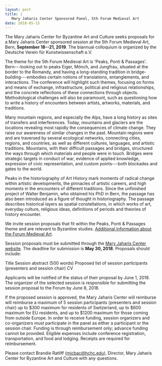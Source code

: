 ```yaml
---
layout: post
title: |
   Mary Jaharis Center Sponsored Panel, 5th Forum Medieval Art
date: 2018-05-15
---
```


<div>



The Mary Jaharis Center for Byzantine Art and Culture seeks
proposals for a Mary Jaharis Center sponsored session at the 5th Forum
Medieval Art, Bern, **September 18--21, 2019**. The biannual colloquium
is organized by the Deutsche Verein für Kunstwissenschaft
e.V.

The theme for the 5th Forum Medieval Art is 'Peaks,
Ponti & Passages'. Bern---looking out to peaks Eiger, Mönch, and
Jungfrau, situated at the border to the Romandy, and having a
long-standing tradition in bridge-building---embodies certain notions of
translations, entanglements, and interactions. The conference will
highlight such themes, focusing on forms and means of exchange,
infrastructure, political and religious relationships, and the concrete
reflections of these connections through objects. Methodological
challenges will also be paramount, such as questioning how to write a
history of encounters between artists, artworks, materials, and
traditions.

Many mountain regions, and especially the Alps,
have a long history as sites of transfers and interferences. Today,
mountains and glaciers are the locations revealing most rapidly the
consequences of climate change. They raise our awareness of similar
changes in the past. Mountain regions were and are traversed by several
ecological networks, connecting cities, regions, and countries, as well
as different cultures, languages, and artistic traditions. Mountains,
with their difficult passages and bridges, structured the ways through
which materials and people were in touch. Bridges were strategic targets
in conduct of war, evidence of applied knowledge, expression of civic
representation, and custom points---both blockades and gates to the
world.

Peaks in the historiography of Art History mark
moments of radical change within artistic developments, the pinnacles of
artistic careers, and high moments in the encounters of different
traditions. Since the unfinished project of Walter Benjamin, who
obtained his PhD in Bern, the passage has also been introduced as a
figure of thought in historiography. The passage describes historical
layers as spatial constellations, in which works of art, everyday
culture, religious ideas, definitions of periods and theories of history
encounter.

We invite session proposals that fit within the
Peaks, Ponti & Passages theme and are relevant to Byzantine studies.
[Additional information about the Forum Medieval
Art](http://mittelalterkongress.de/mittelalterkongress/wb/pages/home.php?lang=EN).

Session
proposals must be submitted through the [Mary Jaharis Center
website](https://maryjahariscenter.org/sponsored-sessions/5th-forum-medieval-art).
The deadline for submission is **May 30, 2018**. Proposals should
include:

Title
Session abstract (500
words)
Proposed list of session participants (presenters and
session chair)
CV

Applicants will be notified of the
status of their proposal by June 1, 2018. The organizer of the selected
session is responsible for submitting the session proposal to the Forum
by June 8, 2018.

If the proposed session is approved, the
Mary Jaharis Center will reimburse will reimburse a maximum of 5 session
participants (presenters and session chair) up to $300 maximum for
residents of Switzerland, up to $600 maximum for EU residents, and up
to $1200 maximum for those coming from outside Europe. In order to
receive funding, session organizers and co-organizers must participate
in the panel as either a participant or the session chair. Funding is
through reimbursement only; advance funding cannot be provided. Eligible
expenses include conference registration, transportation, and food and
lodging. Receipts are required for reimbursement.

Please
contact Brandie Ratliff
([mjcbac@hchc.edu](mailto:mjcbac@hchc.edu)), Director,
Mary Jaharis Center for Byzantine Art and Culture with any
questions.



</div>
